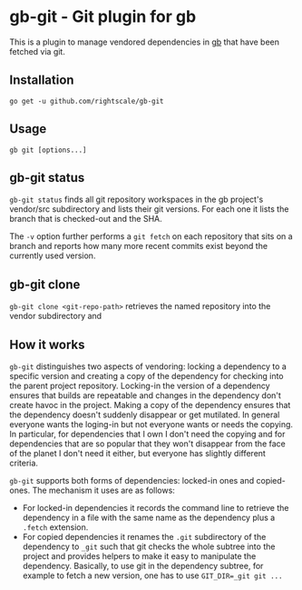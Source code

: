 gb-git - Git plugin for gb
==========================

This is a plugin to manage vendored dependencies in [gb](http://getgb.io/) that have been fetched via git.

Installation
------------
```
go get -u github.com/rightscale/gb-git
```

Usage
-----
```
gb git [options...]
```

gb-git status
-------------
`gb-git status` finds all git repository workspaces in the gb project's vendor/src subdirectory and lists their git versions.
For each one it lists the branch that is checked-out and the SHA.

The `-v` option further performs a `git fetch` on each repository that sits on a branch and reports how many more recent
commits exist beyond the currently used version.

gb-git clone
------------
`gb-git clone <git-repo-path>` retrieves the named repository into the vendor subdirectory and 

How it works
------------
`gb-git` distinguishes two aspects of vendoring: locking a dependency to a specific version and creating a copy of
the dependency for checking into the parent project repository.
Locking-in the version of a dependency ensures that builds are repeatable and changes in the dependency don't create
havoc in the project. Making a copy of the dependency ensures that the dependency doesn't suddenly disappear or get
mutilated. In general everyone wants the loging-in but not everyone wants or needs the copying. In particular, for
dependencies that I own I don't need the copying and for dependencies that are so popular that they won't disappear
from the face of the planet I don't need it either, but everyone has slightly different criteria.

`gb-git` supports both forms of dependencies: locked-in ones and copied-ones. The mechanism it uses are as follows:
- For locked-in dependencies it records the command line to retrieve the dependency in a file with the same name as
  the dependency plus a `.fetch` extension.
- For copied dependencies it renames the `.git` subdirectory of the dependency to `_git` such that git checks the whole
  subtree into the project and provides helpers to make it easy to manipulate the dependency. Basically, to use git in the
  dependency subtree, for example to fetch a new version, one has to use `GIT_DIR=_git git ...`
